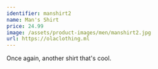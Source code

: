 ```yaml
---
identifier: manshirt2
name: Man's Shirt
price: 24.99
image: /assets/product-images/men/manshirt2.jpg
url: https://olaclothing.ml
---
```

Once again, another shirt that's cool.